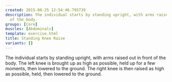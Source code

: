 ```yaml
---
created: 2015-08-25 12:54:46.795739
description: The individual starts by standing upright, with arms raised out in front
  of the body.
groups: [Core]
muscles: [Abdominals]
template: exercise.html
title: Standing Knee Raise
variants: []
---
```

The individual starts by standing upright, with arms raised out in front of the body. The left knee is brought up as high as possible, held up for a few moments, then lowered to the ground. The right knee is then raised as high as possible, held, then lowered to the ground.